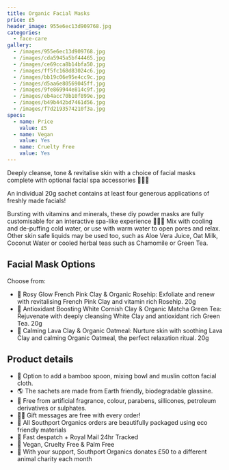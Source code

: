 ```yaml
---
title: Organic Facial Masks
price: £5
header_image: 955e6ec13d909768.jpg
categories:
  - face-care
gallery:
  - /images/955e6ec13d909768.jpg
  - /images/cda5945a5bf44465.jpg
  - /images/ce69cca8b14bfa50.jpg
  - /images/ff5fc168d83024c6.jpg
  - /images/bb19c06e95e4cc9c.jpg
  - /images/d5aa6e80569045ff.jpg
  - /images/9fe869944e814c9f.jpg
  - /images/eb4acc70b10f899e.jpg
  - /images/b49b442bd7461d56.jpg
  - /images/f7d2193574210f3a.jpg
specs:
  - name: Price
    value: £5
  - name: Vegan
    value: Yes
  - name: Cruelty Free
    value: Yes
---
```


Deeply cleanse, tone & revitalise skin with a choice of facial masks complete with optional facial spa accessories 🧖🏼‍♀️

An individual 20g sachet contains at least four generous applications of freshly made facials!

Bursting with vitamins and minerals, these diy powder masks are fully customisable for an interactive spa-like experience 🧖🏼‍♀️ Mix with cooling and de-puffing cold water, or use with warm water to open pores and relax. Other skin safe liquids may be used too, such as Aloe Vera Juice, Oat Milk, Coconut Water or cooled herbal teas such as Chamomile or Green Tea.

## Facial Mask Options

Choose from:

- 🌺 Rosy Glow French Pink Clay & Organic Rosehip: Exfoliate and renew with revitalising French Pink Clay and vitamin rich Rosehip. 20g
- 🌿 Antioxidant Boosting White Cornish Clay & Organic Matcha Green Tea: Rejuvenate with deeply cleansing White Clay and antioxidant rich Green Tea. 20g
- 🌋 Calming Lava Clay & Organic Oatmeal: Nurture skin with soothing Lava Clay and calming Organic Oatmeal, the perfect relaxation ritual. 20g

## Product details

- 🥣 Option to add a bamboo spoon, mixing bowl and muslin cotton facial cloth.
- 🌎 The sachets are made from Earth friendly, biodegradable glassine.
- 🍊 Free from artificial fragrance, colour, parabens, sillicones, petroleum derivatives or sulphates.
- ✍🏼 Gift messages are free with every order!
- 🌿 All Southport Organics orders are beautifully packaged using eco friendly materials
- 📮 Fast despatch + Royal Mail 24hr Tracked
- 🐰 Vegan, Cruelty Free & Palm Free
- 🐾 With your support, Southport Organics donates £50 to a different animal charity each month
